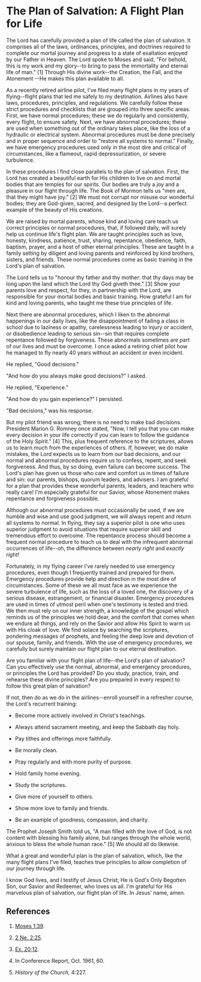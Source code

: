 # The Plan of Salvation: A Flight Plan for Life

The Lord has carefully provided a plan of life called the plan of salvation.
It comprises all of the laws, ordinances, principles, and doctrines required
to complete our mortal journey and progress to a state of exaltation enjoyed
by our Father in Heaven. The Lord spoke to Moses and said, "For behold, this
is my work and my glory--to bring to pass the immortality and eternal life of
man." [1]  Through His divine work--the Creation, the Fall, and the Atonement
--He makes this plan available to all.

As a recently retired airline pilot, I've filed many flight plans in my years
of flying--flight plans that led me safely to my destination. Airlines also
have laws, procedures, principles, and regulations. We carefully follow these
strict procedures and checklists that are grouped into three specific areas.
First, we have normal procedures; these we do regularly and consistently,
every flight, to ensure safety. Next, we have abnormal procedures; these are
used when something out of the ordinary takes place, like the loss of a
hydraulic or electrical system. Abnormal procedures must be done precisely and
in proper sequence and order to "restore all systems to normal." Finally, we
have emergency procedures used only in the most dire and critical of
circumstances, like a flameout, rapid depressurization, or severe turbulence.

In these procedures I find close parallels to the plan of salvation. First,
the Lord has created a beautiful earth for His children to live on and mortal
bodies that are temples for our spirits. Our bodies are truly a joy and a
pleasure in our flight through life. The Book of Mormon tells us "men are,
that they might have joy." [2]  We must not corrupt nor misuse our wonderful
bodies; they are God-given, sacred, and designed by the Lord--a perfect
example of the beauty of His creations.

We are raised by mortal parents, whose kind and loving care teach us correct
principles or normal procedures, that, if followed daily, will surely help us
continue life's flight plan. We are taught principles such as love, honesty,
kindness, patience, trust, sharing, repentance, obedience, faith, baptism,
prayer, and a host of other eternal principles. These are taught in a family
setting by diligent and loving parents and reinforced by kind brothers,
sisters, and friends. These normal procedures come as basic training in the
Lord's plan of salvation.

The Lord tells us to "honour thy father and thy mother: that thy days may be
long upon the land which the Lord thy God giveth thee." [3]  Show your parents
love and respect, for they, in partnership with the Lord, are responsible for
your mortal bodies and basic training. How grateful I am for kind and loving
parents, who taught me these true principles of life.

Next there are abnormal procedures, which I liken to the abnormal happenings
in our daily lives, like the disappointment of failing a class in school due
to laziness or apathy, carelessness leading to injury or accident, or
disobedience leading to serious sin--sin that requires complete repentance
followed by forgiveness. These abnormals sometimes are part of our lives and
must be overcome. I once asked a retiring chief pilot how he managed to fly
nearly 40 years without an accident or even incident.

He replied, "Good decisions."

"And how do you always make good decisions?" I asked.

He replied, "Experience."

"And how do you gain experience?" I persisted.

"Bad decisions," was his response.

But my pilot friend was wrong; there is no need to make bad decisions.
President Marion G. Romney once stated, "Now, I tell you that you can make
every decision in your life correctly if you can learn to follow the guidance
of the Holy Spirit." [4]  This, plus frequent reference to the scriptures,
allows us to learn much from the experiences of others. If, however, we do
make mistakes, the Lord expects us to learn from our bad decisions, and our
normal and abnormal procedures require us to confess, repent, and seek
forgiveness. And thus, by so doing, even failure can become success. The
Lord's plan has given us those who care and comfort us in times of failure and
sin: our parents, bishops, quorum leaders, and advisers. I am grateful for a
plan that provides these wonderful parents, leaders, and teachers who really
care! I'm especially grateful for our Savior, whose Atonement makes repentance
and forgiveness possible.

Although our abnormal procedures must occasionally be used, if we are humble
and wise and use good judgment, we will always repent and return all systems
to normal. In flying, they say a superior pilot is one who uses superior
judgment to avoid situations that require superior skill and tremendous effort
to overcome. The repentance process should become a frequent normal procedure
to teach us to deal with the infrequent abnormal occurrences of life--oh, the
difference between _nearly right_ and _exactly right!_

Fortunately, in my flying career I've rarely needed to use emergency
procedures, even though I frequently trained and prepared for them. Emergency
procedures provide help and direction in the most dire of circumstances. Some
of these we all must face as we experience the severe turbulence of life, such
as the loss of a loved one, the discovery of a serious disease, estrangement,
or financial disaster. Emergency procedures are used in times of utmost peril
when one's testimony is tested and tried. We then must rely on our inner
strength, a knowledge of the gospel which reminds us of the principles we hold
dear, and the comfort that comes when we endure all things, and rely on the
Savior and allow His Spirit to warm us with His cloak of love. We find solace
by searching the scriptures, pondering messages of prophets, and feeling the
deep love and devotion of our spouse, family, and friends. With the use of
emergency procedures, we carefully but surely maintain our flight plan to our
eternal destination.

Are you familiar with your flight plan of life--the Lord's plan of salvation?
Can you effectively use the normal, abnormal, and emergency procedures, or
principles the Lord has provided? Do you study, practice, train, and rehearse
these divine principles? Are you prepared in every respect to follow this
great plan of salvation?

If not, then do as we do in the airlines--enroll yourself in a refresher
course, the Lord's recurrent training:

  * Become more actively involved in Christ's teachings.

  * Always attend sacrament meeting, and keep the Sabbath day holy.

  * Pay tithes and offerings more faithfully.

  * Be morally clean.

  * Pray regularly and with more purity of purpose.

  * Hold family home evening.

  * Study the scriptures.

  * Give more of yourself to others.

  * Show more love to family and friends.

  * Be an example of goodness, compassion, and charity.

The Prophet Joseph Smith told us, "A man filled with the love of God, is not
content with blessing his family alone, but ranges through the whole world,
anxious to bless the whole human race." [5]  We should all do likewise.

What a great and wonderful plan is the plan of salvation, which, like the many
flight plans I've filed, teaches true principles to allow completion of our
journey through life.

I know God lives, and I testify of Jesus Christ; He is God's Only Begotten
Son, our Savior and Redeemer, who loves us all. I'm grateful for His marvelous
plan of salvation, our flight plan of life. In Jesus' name, amen.

## References

  1.   [Moses 1:39](https://www.lds.org/scriptures/pgp/moses/1.39?lang=eng#38).

  2.   [2 Ne. 2:25](https://www.lds.org/scriptures/bofm/2-ne/2.25?lang=eng#24).

  3.   [Ex. 20:12](https://www.lds.org/scriptures/ot/ex/20.12?lang=eng#11).

  4.  In Conference Report, Oct. 1961, 60.

  5.   _History of the Church,_ 4:227.

